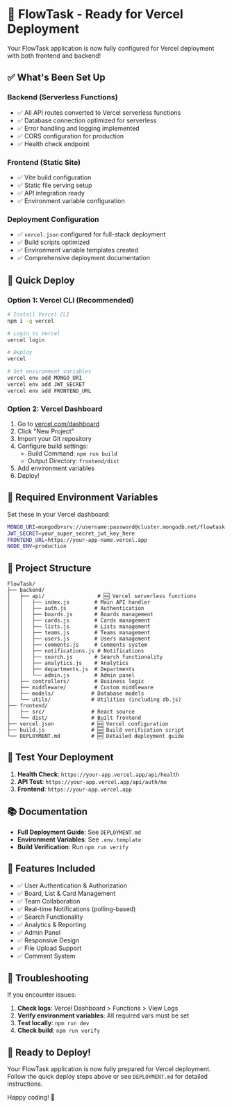 # 🚀 FlowTask - Ready for Vercel Deployment

Your FlowTask application is now fully configured for Vercel deployment with both frontend and backend!

## ✅ What's Been Set Up

### Backend (Serverless Functions)
- ✅ All API routes converted to Vercel serverless functions
- ✅ Database connection optimized for serverless
- ✅ Error handling and logging implemented
- ✅ CORS configuration for production
- ✅ Health check endpoint

### Frontend (Static Site)
- ✅ Vite build configuration
- ✅ Static file serving setup
- ✅ API integration ready
- ✅ Environment variable configuration

### Deployment Configuration
- ✅ `vercel.json` configured for full-stack deployment
- ✅ Build scripts optimized
- ✅ Environment variable templates created
- ✅ Comprehensive deployment documentation

## 🚀 Quick Deploy

### Option 1: Vercel CLI (Recommended)

```bash
# Install Vercel CLI
npm i -g vercel

# Login to Vercel
vercel login

# Deploy
vercel

# Set environment variables
vercel env add MONGO_URI
vercel env add JWT_SECRET
vercel env add FRONTEND_URL
```

### Option 2: Vercel Dashboard

1. Go to [vercel.com/dashboard](https://vercel.com/dashboard)
2. Click "New Project"
3. Import your Git repository
4. Configure build settings:
   - Build Command: `npm run build`
   - Output Directory: `frontend/dist`
5. Add environment variables
6. Deploy!

## 🔧 Required Environment Variables

Set these in your Vercel dashboard:

```bash
MONGO_URI=mongodb+srv://username:password@cluster.mongodb.net/flowtask
JWT_SECRET=your_super_secret_jwt_key_here
FRONTEND_URL=https://your-app-name.vercel.app
NODE_ENV=production
```

## 📁 Project Structure

```
FlowTask/
├── backend/
│   ├── api/                 # 🆕 Vercel serverless functions
│   │   ├── index.js        # Main API handler
│   │   ├── auth.js         # Authentication
│   │   ├── boards.js       # Boards management
│   │   ├── cards.js        # Cards management
│   │   ├── lists.js        # Lists management
│   │   ├── teams.js        # Teams management
│   │   ├── users.js        # Users management
│   │   ├── comments.js     # Comments system
│   │   ├── notifications.js # Notifications
│   │   ├── search.js       # Search functionality
│   │   ├── analytics.js    # Analytics
│   │   ├── departments.js  # Departments
│   │   └── admin.js        # Admin panel
│   ├── controllers/        # Business logic
│   ├── middleware/         # Custom middleware
│   ├── models/            # Database models
│   └── utils/             # Utilities (including db.js)
├── frontend/
│   ├── src/               # React source
│   └── dist/              # Built frontend
├── vercel.json            # 🆕 Vercel configuration
├── build.js               # 🆕 Build verification script
└── DEPLOYMENT.md          # 🆕 Detailed deployment guide
```

## 🧪 Test Your Deployment

1. **Health Check**: `https://your-app.vercel.app/api/health`
2. **API Test**: `https://your-app.vercel.app/api/auth/me`
3. **Frontend**: `https://your-app.vercel.app`

## 📚 Documentation

- **Full Deployment Guide**: See `DEPLOYMENT.md`
- **Environment Variables**: See `.env.template`
- **Build Verification**: Run `npm run verify`

## 🎯 Features Included

- ✅ User Authentication & Authorization
- ✅ Board, List & Card Management
- ✅ Team Collaboration
- ✅ Real-time Notifications (polling-based)
- ✅ Search Functionality
- ✅ Analytics & Reporting
- ✅ Admin Panel
- ✅ Responsive Design
- ✅ File Upload Support
- ✅ Comment System

## 🐛 Troubleshooting

If you encounter issues:

1. **Check logs**: Vercel Dashboard > Functions > View Logs
2. **Verify environment variables**: All required vars must be set
3. **Test locally**: `npm run dev`
4. **Check build**: `npm run verify`

## 🎉 Ready to Deploy!

Your FlowTask application is now fully prepared for Vercel deployment. Follow the quick deploy steps above or see `DEPLOYMENT.md` for detailed instructions.

Happy coding! 🚀
